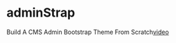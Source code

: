 # adminStrap

Build A CMS Admin Bootstrap Theme From Scratch[video](https://www.youtube.com/watch?v=pXbEcGUtHgo)
